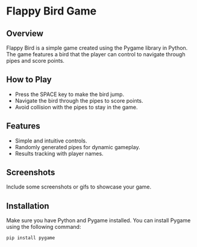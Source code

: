 # Flappy Bird Game

## Overview
Flappy Bird is a simple game created using the Pygame library in Python. The game features a bird that the player can control to navigate through pipes and score points.

## How to Play
- Press the SPACE key to make the bird jump.
- Navigate the bird through the pipes to score points.
- Avoid collision with the pipes to stay in the game.

## Features
- Simple and intuitive controls.
- Randomly generated pipes for dynamic gameplay.
- Results tracking with player names.

## Screenshots
Include some screenshots or gifs to showcase your game.

## Installation
Make sure you have Python and Pygame installed. You can install Pygame using the following command:
```bash
pip install pygame
